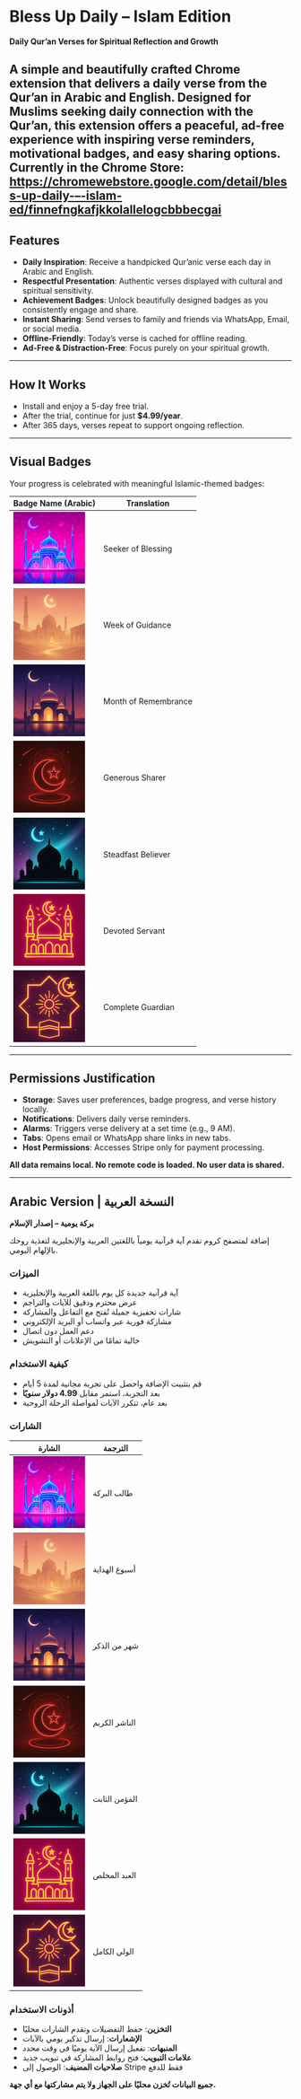 # Bless Up Daily – Islam Edition

**Daily Qur’an Verses for Spiritual Reflection and Growth**

A simple and beautifully crafted Chrome extension that delivers a daily verse from the Qur’an in Arabic and English. Designed for Muslims seeking daily connection with the Qur’an, this extension offers a peaceful, ad-free experience with inspiring verse reminders, motivational badges, and easy sharing options.
Currently in the Chrome Store:  https://chromewebstore.google.com/detail/bless-up-daily-–-islam-ed/finnefngkafjkkolallelogcbbbecgai
---

## Features

- **Daily Inspiration**: Receive a handpicked Qur’anic verse each day in Arabic and English.
- **Respectful Presentation**: Authentic verses displayed with cultural and spiritual sensitivity.
- **Achievement Badges**: Unlock beautifully designed badges as you consistently engage and share.
- **Instant Sharing**: Send verses to family and friends via WhatsApp, Email, or social media.
- **Offline-Friendly**: Today’s verse is cached for offline reading.
- **Ad-Free & Distraction-Free**: Focus purely on your spiritual growth.

---

## How It Works

- Install and enjoy a 5-day free trial.
- After the trial, continue for just **$4.99/year**.
- After 365 days, verses repeat to support ongoing reflection.

---

## Visual Badges

Your progress is celebrated with meaningful Islamic-themed badges:

| Badge Name (Arabic) | Translation |
|---------------------|-------------|
| ![طالب البركة](badge1.png) | Seeker of Blessing |
| ![أسبوع الهداية](badge2.png) | Week of Guidance |
| ![شهر من الذكر](badge3.png) | Month of Remembrance |
| ![الناشر الكريم](badge4.png) | Generous Sharer |
| ![المؤمن الثابت](badge5.png) | Steadfast Believer |
| ![العبد المخلص](badge6.png) | Devoted Servant |
| ![الولي الكامل](badge7.png) | Complete Guardian |

---

## Permissions Justification

- **Storage**: Saves user preferences, badge progress, and verse history locally.
- **Notifications**: Delivers daily verse reminders.
- **Alarms**: Triggers verse delivery at a set time (e.g., 9 AM).
- **Tabs**: Opens email or WhatsApp share links in new tabs.
- **Host Permissions**: Accesses Stripe only for payment processing.

**All data remains local. No remote code is loaded. No user data is shared.**

---

## Arabic Version | النسخة العربية

**بركة يومية – إصدار الإسلام**

إضافة لمتصفح كروم تقدم آية قرآنية يومياً باللغتين العربية والإنجليزية لتغذية روحك بالإلهام اليومي.

### الميزات

- آية قرآنية جديدة كل يوم باللغة العربية والإنجليزية
- عرض محترم ودقيق للآيات والتراجم
- شارات تحفيزية جميلة تُفتح مع التفاعل والمشاركة
- مشاركة فورية عبر واتساب أو البريد الإلكتروني
- دعم العمل دون اتصال
- خالية تمامًا من الإعلانات أو التشويش

### كيفية الاستخدام

- قم بتثبيت الإضافة واحصل على تجربة مجانية لمدة 5 أيام
- بعد التجربة، استمر مقابل **4.99 دولار سنويًا**
- بعد عام، تتكرر الآيات لمواصلة الرحلة الروحية

### الشارات

| الشارة | الترجمة |
|--------|----------|
| ![badge1](badge1.png) | طالب البركة |
| ![badge2](badge2.png) | أسبوع الهداية |
| ![badge3](badge3.png) | شهر من الذكر |
| ![badge4](badge4.png) | الناشر الكريم |
| ![badge5](badge5.png) | المؤمن الثابت |
| ![badge6](badge6.png) | العبد المخلص |
| ![badge7](badge7.png) | الولي الكامل |

### أذونات الاستخدام

- **التخزين**: حفظ التفضيلات وتقدم الشارات محليًا
- **الإشعارات**: إرسال تذكير يومي بالآيات
- **المنبهات**: تفعيل إرسال الآية يوميًا في وقت محدد
- **علامات التبويب**: فتح روابط المشاركة في تبويب جديد
- **صلاحيات المضيف**: الوصول إلى Stripe فقط للدفع

**جميع البيانات تُخزن محليًا على الجهاز ولا يتم مشاركتها مع أي جهة.**
